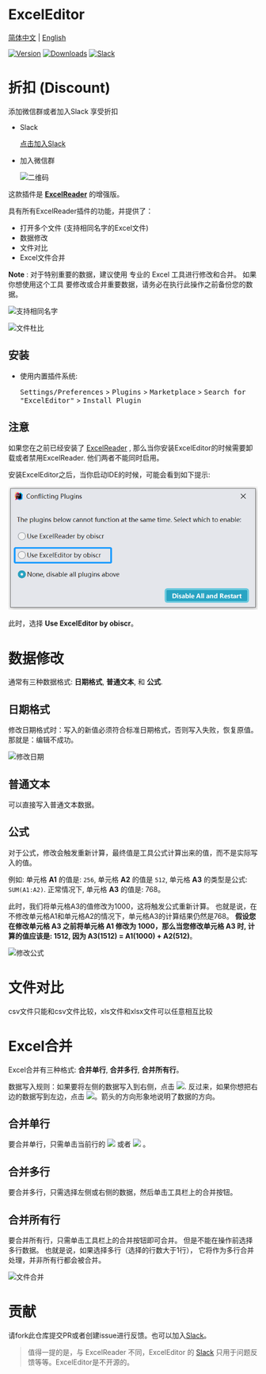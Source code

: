 # ExcelEditor

<p> 

[简体中文](https://github.com/obiscr/ExcelReader/blob/main/README_CN.md)  |
[English](https://github.com/obiscr/ExcelEditor/blob/main/README.md)

</p>

[![Version](https://img.shields.io/jetbrains/plugin/v/18663-exceleditor.svg)](https://plugins.jetbrains.com/plugin/18663-exceleditor)
[![Downloads](https://img.shields.io/jetbrains/plugin/d/18663-exceleditor.svg)](https://plugins.jetbrains.com/plugin/18663-exceleditor)
[![Slack](https://img.shields.io/badge/Slack-%23ExcelEditor-blue?logo=Slack)](https://join.slack.com/t/observercreator/shared_invite/zt-14g3dnzkx-FGJM_WgY~vj0bJINTHQSAA)


# 折扣 (Discount)

添加微信群或者加入Slack 享受折扣

+ Slack

  [点击加入Slack](https://join.slack.com/t/observercreator/shared_invite/zt-14g3dnzkx-FGJM_WgY~vj0bJINTHQSAA)

+ 加入微信群

  <img width=200 src="https://services.obiscr.com/file/图片/ExcelEditor（一）群-20220727100940276.png" alt="二维码">



这款插件是 [**ExcelReader**](https://plugins.jetbrains.com/plugin/14722-excelreader)
的增强版。

具有所有ExcelReader插件的功能，并提供了：

+ 打开多个文件 (支持相同名字的Excel文件)
+ 数据修改
+ 文件对比
+ Excel文件合并

**Note** : 对于特别重要的数据，建议使用
专业的 Excel 工具进行修改和合并。 如果你想使用这个工具
要修改或合并重要数据，请务必在执行此操作之前备份您的数据。

![支持相同名字](https://obiscr.github.io/docs/ExcelEditor/images/SupportSameName.gif)

![文件杜比](https://obiscr.github.io/docs/ExcelEditor/images/FileMerge.gif)

## 安装

- 使用内置插件系统:

  <kbd>Settings/Preferences</kbd> > <kbd>Plugins</kbd> > <kbd>Marketplace</kbd> > <kbd>Search for "ExcelEditor"</kbd> >
  <kbd>Install Plugin</kbd>

## 注意

如果您在之前已经安装了 [ExcelReader](https://plugins.jetbrains.com/plugin/14722-excelreader) ,
那么当你安装ExcelEditor的时候需要卸载或者禁用ExcelReader. 他们两者不能同时启用。

安装ExcelEditor之后，当你启动IDE的时候，可能会看到如下提示:

![插件自动检查](https://raw.githubusercontent.com/obiscr/docs/gh-pages/ExcelEditor/images/Plugin_Auto_Check.png)

此时，选择 **Use ExcelEditor by obiscr**。


# 数据修改

通常有三种数据格式: **日期格式**, **普通文本**, 和 **公式**.

## 日期格式

修改日期格式时：写入的新值必须符合标准日期格式，否则写入失败，恢复原值。 那就是：编辑不成功。

![修改日期](https://user-images.githubusercontent.com/28687074/154837396-91fe23ab-1e81-41c6-9490-2ab956984784.gif)

## 普通文本
可以直接写入普通文本数据。

## 公式
对于公式，修改会触发重新计算，最终值是工具公式计算出来的值，而不是实际写入的值。

例如:
单元格 **A1** 的值是: `256`, 单元格 **A2** 的值是 `512`, 单元格 **A3** 的类型是公式: `SUM(A1:A2)`. 正常情况下, 单元格 **A3** 的值是: 768。

此时，我们将单元格A3的值修改为1000，这将触发公式重新计算。
也就是说，在不修改单元格A1和单元格A2的情况下，单元格A3的计算结果仍然是768。
**假设您在修改单元格 A3 之前将单元格 A1 修改为 1000，那么当您修改单元格 A3 时,
计算的值应该是: 1512, 因为 A3(1512) = A1(1000) + A2(512)**。

![修改公式](https://user-images.githubusercontent.com/28687074/154837384-94199813-e7a9-4819-80fd-6890333b4d19.gif)

# 文件对比
csv文件只能和csv文件比较，xls文件和xlsx文件可以任意相互比较

# Excel合并
Excel合并有三种格式: **合并单行**, **合并多行**, **合并所有行**。

数据写入规则：如果要将左侧的数据写入到右侧，点击 ![](https://intellij-icons.jetbrains.design/icons/AllIcons/vcs/arrow_right.svg). 反过来，如果你想把右边的数据写到左边，点击 ![](https://intellij-icons.jetbrains.design/icons/AllIcons/vcs/arrow_left.svg)。箭头的方向形象地说明了数据的方向。

## 合并单行
要合并单行，只需单击当前行的 ![](https://intellij-icons.jetbrains.design/icons/AllIcons/vcs/arrow_right.svg) 或者 ![](https://intellij-icons.jetbrains.design/icons/AllIcons/vcs/arrow_left.svg) 。

## 合并多行
要合并多行，只需选择左侧或右侧的数据，然后单击工具栏上的合并按钮。

## 合并所有行
要合并所有行，只需单击工具栏上的合并按钮即可合并。
但是不能在操作前选择多行数据。
也就是说，如果选择多行（选择的行数大于1行），
它将作为多行合并处理，并非所有行都会被合并。

![文件合并](https://obiscr.github.io/docs/ExcelEditor/images/FileMerge.gif)

# 贡献

请fork此仓库提交PR或者创建issue进行反馈。也可以加入[Slack](https://join.slack.com/t/observercreator/shared_invite/zt-14g3dnzkx-FGJM_WgY~vj0bJINTHQSAA)。

> 值得一提的是，与 ExcelReader 不同，ExcelEditor 的 [Slack](https://join.slack.com/t/observercreator/shared_invite/zt-14g3dnzkx-FGJM_WgY~vj0bJINTHQSAA) 只用于问题反馈等等。ExcelEditor是不开源的。
